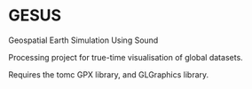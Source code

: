 GESUS
=====

Geospatial Earth Simulation Using Sound



Processing project for true-time visualisation of global datasets. 

Requires the tomc GPX library, and GLGraphics library.